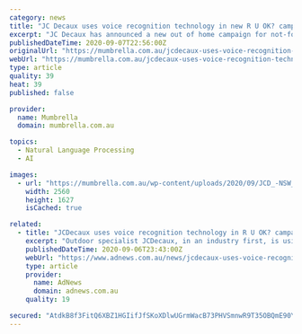 ```yaml
---
category: news
title: "JC Decaux uses voice recognition technology in new R U OK? campaign"
excerpt: "JC Decaux has announced a new out of home campaign for not-for-profit organisation R U OK?, utilising voice recognition technology.The announcement:At a time when people around the world are experiencing mental health strain due to the global pandemic,"
publishedDateTime: 2020-09-07T22:56:00Z
originalUrl: "https://mumbrella.com.au/jcdecaux-uses-voice-recognition-technology-in-new-r-u-ok-campaign-642041"
webUrl: "https://mumbrella.com.au/jcdecaux-uses-voice-recognition-technology-in-new-r-u-ok-campaign-642041"
type: article
quality: 39
heat: 39
published: false

provider:
  name: Mumbrella
  domain: mumbrella.com.au

topics:
  - Natural Language Processing
  - AI

images:
  - url: "https://mumbrella.com.au/wp-content/uploads/2020/09/JCD_-NSW_-George-Street_-RUOK__-1-scaled.jpg"
    width: 2560
    height: 1627
    isCached: true

related:
  - title: "JCDecaux uses voice recognition technology in R U OK? campaign"
    excerpt: "Outdoor specialist JCDecaux, in an industry first, is using an interactive JCDecaux panel that uses voice recognition to trigger both on-screen and verbal responses. Passers-by are prompted via a floor decal placed in front of the panel as well as an on-screen call to action to ask: “R U OK?"
    publishedDateTime: 2020-09-06T23:43:00Z
    webUrl: "https://www.adnews.com.au/news/jcdecaux-uses-voice-recognition-technology-in-r-u-ok-campaign"
    type: article
    provider:
      name: AdNews
      domain: adnews.com.au
    quality: 19

secured: "AtdkB8f3FitQ6XBZ1HGIifJfSKoXDlwUGrmWacB73PHVSmnwR9T35OBQmE90Y4qXGmCm3OLvt7ZSO7CtiV4XwiU8Na43eCsm6CSfR3cFYeZCpofrbqriVrdwk/OKz8xS0pPK7+1CEnTo+B3NrpxDrIvNy+AGLDbPhzccwQV6CD9JBlgvIXnKwrI1/YRmdjvHc4p9CB+EPRLQ11SllsgMcV/f0ZfAVRY4locwS1W9oSoAMPF/RG8N0jHA0nNzt9POac+qQH5zLXvQsFWZee/Sy+Oj7GUKW9SKzwWkN3U0+En+vvyDs39Esd7U9bK+kJMKfbZsCqiGkQ7T2EVoifXmmYG6V7ECnQ5vy2VBq7z/RBs=;7/SjviuPDwx/vQc8oUm/TQ=="
---
```


